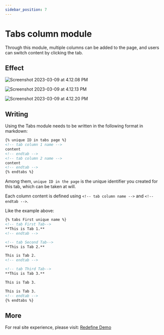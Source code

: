 ```yaml
---
sidebar_position: 7
---
```


# Tabs column module

Through this module, multiple columns can be added to the page, and users can switch content by clicking the tab.



## Effect

![Screenshot 2023-03-09 at 4.12.08 PM](https://evan.beee.top/img/2023/03/09/fc47a7622a37ae92d002a73ef5dcff25.png)

![Screenshot 2023-03-09 at 4.12.13 PM](https://evan.beee.top/img/2023/03/09/04e2f0ab8aee451717563e05ac252eb8.png)

![Screenshot 2023-03-09 at 4.12.20 PM](https://evan.beee.top/img/2023/03/09/8c65c7d00f3046d791fe2c0c647ceaef.png)

## Writing

Using the Tabs module needs to be written in the following format in markdown:

```markdown
{% unique ID in tabs page %}
<!-- tab column 1 name -->
content
<!-- endtab -->
<!-- tab column 2 name -->
content
<!-- endtab -->
{% endtabs %}
```

Among them, `unique ID in the page` is the unique identifier you created for this tab, which can be taken at will.

Each column content is defined using `<!-- tab column name -->` and `<!-- endtab -->`.

Like the example above:

```markdown
{% tabs First unique name %}
<!-- tab First Tab-->
**This is Tab 1.**
<!-- endtab -->

<!-- tab Second Tab-->
**This is Tab 2.**

This is Tab 2.
<!-- endtab -->

<!-- tab Third Tab-->
**This is Tab 3.**

This is Tab 3.

This is Tab 3.
<!-- endtab -->
{% endtabs %}
```

## More

For real site experience, please visit: [Redefine Demo](https://redefine.ohevan.com/2022/10/02/theme-demo/)
